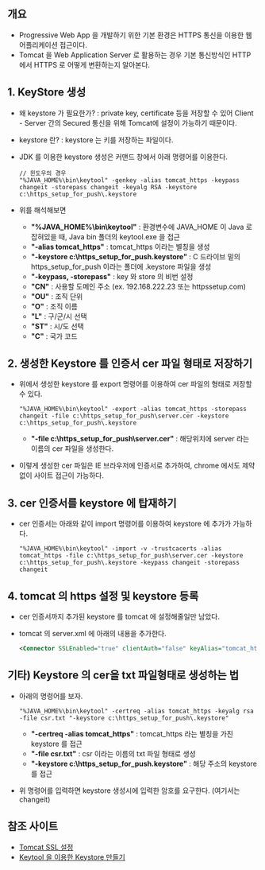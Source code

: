 ## 개요
- Progressive Web App 을 개발하기 위한 기본 환경은 HTTPS 통신을 이용한 웹 어플리케이션 접근이다.
- Tomcat 을 Web Application Server 로 활용하는 경우 기본 통신방식인 HTTP 에서 HTTPS 로 어떻게 변환하는지 알아본다.

## 1. KeyStore 생성
- 왜 keystore 가 필요한가? : private key, certificate 등을 저장할 수 있어 Client - Server 간의 Secured 통신을 위해 Tomcat에 설정이 가능하기 때문이다.
- keystore 란? : keystore 는 키를 저장하는 파일이다.
- JDK 를 이용한 keystore 생성은 커맨드 창에서 아래 명령어를 이용한다.

  ``` text
  // 윈도우의 경우
  "%JAVA_HOME%\bin\keytool" -genkey -alias tomcat_https -keypass changeit -storepass changeit -keyalg RSA -keystore c:\https_setup_for_push\.keystore
  ```

- 위를 해석해보면

  - **"%JAVA_HOME%\bin\keytool"** : 환경변수에 JAVA_HOME 이 Java 로 잡혀있을 때, Java bin 폴더의 keytool.exe 을 접근
  - **"-alias tomcat_https"** : tomcat_https 이라는 별칭을 생성
  - **"-keystore c:\https_setup_for_push\.keystore"** :  C 드라이브 밑의 https_setup_for_push 이라는 폴더에 .keystore 파일을 생성
  - **"-keypass, -storepass"** : key 와 store 의 비번 설정
  - **"CN"** : 사용할 도메인 주소 (ex. 192.168.222.23 또는 httpssetup.com)
  - **"OU"** : 조직 단위
  - **"O"**  : 조직 이름
  - **"L"**  : 구/군/시 선택
  - **"ST"** : 시/도 선택
  - **"C"**  : 국가 코드

## 2. 생성한 Keystore 를 인증서 cer 파일 형태로 저장하기
- 위에서 생성한 keystore 를 export 명령어를 이용하여 cer 파일의 형태로 저장할 수 있다.

  ``` text
  "%JAVA_HOME%\bin\keytool" -export -alias tomcat_https -storepass changeit -file c:\https_setup_for_push\server.cer -keystore c:\https_setup_for_push\.keystore
  ```

  - **"-file c:\https_setup_for_push\server.cer"** : 해당위치에 server 라는 이름의 cer 파일을 생성한다.

- 이렇게 생성한 cer 파일은 IE 브라우저에 인증서로 추가하여, chrome 에서도 제약없이 사이트 접근이 가능하다.

## 3. cer 인증서를 keystore 에 탑재하기
- cer 인증서는 아래와 같이 import 명령어를 이용하여 keystore 에 추가가 가능하다.

  ``` text
  "%JAVA_HOME%\bin\keytool" -import -v -trustcacerts -alias tomcat_https -file c:\https_setup_for_push\server.cer -keystore c:\https_setup_for_push\.keystore -keypass changeit -storepass changeit
  ```

## 4. tomcat 의 https 설정 및 keystore 등록
- cer 인증서까지 추가된 keystore 를 tomcat 에 설정해줄일만 남았다.
- tomcat 의 server.xml 에 아래의 내용을 추가한다.

  ``` xml
  <Connector SSLEnabled="true" clientAuth="false" keyAlias="tomcat_https" keystoreFile="C:/https_setup_for_push/.keystore" keystorePass="changeit" maxThreads="150" port="8443" protocol="HTTP/1.1" scheme="https" secure="true" sslProtocol="TLS"/>
  ```

## 기타) Keystore 의 cer을 txt 파일형태로 생성하는 법
- 아래의 명령어를 보자.

  ``` text
  "%JAVA_HOME%\bin\keytool" -certreq -alias tomcat_https -keyalg rsa -file csr.txt "-keystore c:\https_setup_for_push\.keystore"
  ```

  - **"-certreq -alias tomcat_https"** : tomcat_https 라는 별칭을 가진 keystore 를 접근
  - **"-file csr.txt"** : csr 이라는 이름의 txt 파일 형태로 생성
  - **"-keystore c:\https_setup_for_push\.keystore"** : 해당 주소의 keystore 를 접근

- 위 명령어를 입력하면 keystore 생성시에 입력한 암호를 요구한다. (여기서는 changeit)

## 참조 사이트
- [Tomcat SSL 설정](https://www.crosscert.com/symantec/board/tomcat5.pdf)
- [Keytool 을 이용한 Keystore 만들기](http://i5on9i.blogspot.kr/2015/10/keytool-keystore.html)
